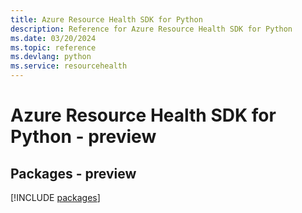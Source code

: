 ```yaml
---
title: Azure Resource Health SDK for Python
description: Reference for Azure Resource Health SDK for Python
ms.date: 03/20/2024
ms.topic: reference
ms.devlang: python
ms.service: resourcehealth
---
```

# Azure Resource Health SDK for Python - preview
## Packages - preview
[!INCLUDE [packages](resource-health-index.md)]